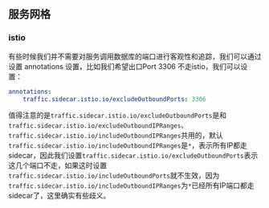 ## 服务网格

### istio

有些时候我们并不需要对服务调用数据库的端口进行客观性和追踪，我们可以通过设置 annotations 设置，比如我们希望出口Port 3306 不走istio，我们可以设置：
```yaml
annotations:
    traffic.sidecar.istio.io/excludeOutboundPorts: 3306
```
值得注意的是`traffic.sidecar.istio.io/excludeOutboundPorts`是和`traffic.sidecar.istio.io/excludeOutboundIPRanges`、`traffic.sidecar.istio.io/includeOutboundIPRanges`共用的，默认`traffic.sidecar.istio.io/includeOutboundIPRanges`是`*`，表示所有IP都走sidecar，因此我们设置`traffic.sidecar.istio.io/excludeOutboundPorts`表示这几个端口不走，如果这时设置`traffic.sidecar.istio.io/includeOutboundPorts`就不生效，因为`traffic.sidecar.istio.io/includeOutboundIPRanges`为`*`已经所有IP端口都走sidecar了，这里确实有些歧义。